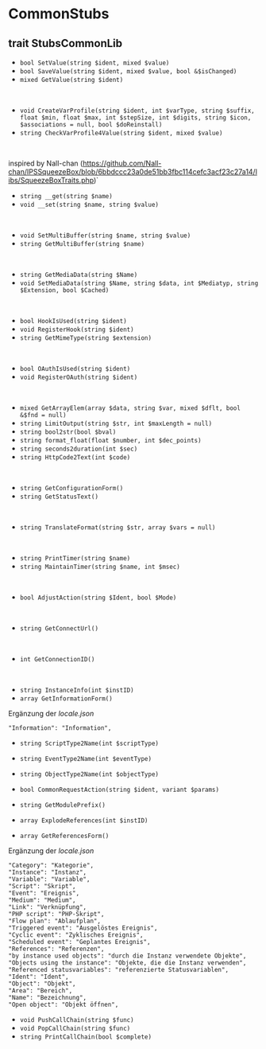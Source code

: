 # CommonStubs

## trait StubsCommonLib

- `bool SetValue(string $ident, mixed $value)`<br>
- `bool SaveValue(string $ident, mixed $value, bool &$isChanged)`<br>
- `mixed GetValue(string $ident)`<br>
<br>

- `void CreateVarProfile(string $ident, int $varType, string $suffix, float $min, float $max, int $stepSize, int $digits, string $icon, $associations = null, bool $doReinstall)`<br>
- `string CheckVarProfile4Value(string $ident, mixed $value)`<br>
<br>

inspired by Nall-chan (https://github.com/Nall-chan/IPSSqueezeBox/blob/6bbdccc23a0de51bb3fbc114cefc3acf23c27a14/libs/SqueezeBoxTraits.php)`<br>
- `string __get(string $name)`<br>
- `void __set(string $name, string $value)`<br>
<br>

- `void SetMultiBuffer(string $name, string $value)`<br>
- `string GetMultiBuffer(string $name)`<br>
<br>

- `string GetMediaData(string $Name)`<br>
- `void SetMediaData(string $Name, string $data, int $Mediatyp, string $Extension, bool $Cached)`<br>
<br>

- `bool HookIsUsed(string $ident)`<br>
- `void RegisterHook(string $ident)`<br>
- `string GetMimeType(string $extension)`<br>
<br>

- `bool OAuthIsUsed(string $ident)`<br>
- `void RegisterOAuth(string $ident)`<br>
<br>

- `mixed GetArrayElem(array $data, string $var, mixed $dflt, bool &$fnd = null)`<br>
- `string LimitOutput(string $str, int $maxLength = null)`<br>
- `string bool2str(bool $bval)`<br>
- `string format_float(float $number, int $dec_points)`<br>
- `string seconds2duration(int $sec)`<br>
- `string HttpCode2Text(int $code)`<br>
<br>

- `string GetConfigurationForm()`<br>
- `string GetStatusText()`<br>
<br>

- `string TranslateFormat(string $str, array $vars = null)`<br>
<br>

- `string PrintTimer(string $name)`<br>
- `string MaintainTimer(string $name, int $msec)`<br>
<br>

- `bool AdjustAction(string $Ident, bool $Mode)`<br>
<br>

- `string GetConnectUrl()`<br>
<br>

- `int GetConnectionID()`<br>
<br>

- `string InstanceInfo(int $instID)`<br>
- `array GetInformationForm()`<br>

Ergänzung der *locale.json*
```
"Information": "Information",
```

- `string ScriptType2Name(int $scriptType)`<br>
- `string EventType2Name(int $eventType)`<br>
- `string ObjectType2Name(int $objectType)`<br>

- `bool CommonRequestAction(string $ident, variant $params)`<br>

- `string GetModulePrefix()`<br>

- `array ExplodeReferences(int $instID)`<br>
- `array GetReferencesForm()`<br>

Ergänzung der *locale.json*
```
"Category": "Kategorie",
"Instance": "Instanz",
"Variable": "Variable",
"Script": "Skript",
"Event": "Ereignis",
"Medium": "Medium",
"Link": "Verknüpfung",
"PHP script": "PHP-Skript",
"Flow plan": "Ablaufplan",
"Triggered event": "Ausgelöstes Ereignis",
"Cyclic event": "Zyklisches Ereignis",
"Scheduled event": "Geplantes Ereignis",
"References": "Referenzen",
"by instance used objects": "durch die Instanz verwendete Objekte",
"Objects using the instance": "Objekte, die die Instanz verwenden",
"Referenced statusvariables": "referenzierte Statusvariablen",
"Ident": "Ident",
"Object": "Objekt",
"Area": "Bereich",
"Name": "Bezeichnung",
"Open object": "Objekt öffnen",
```

- `void PushCallChain(string $func)`<br>
- `void PopCallChain(string $func)`<br>
- `string PrintCallChain(bool $complete)`<br>
